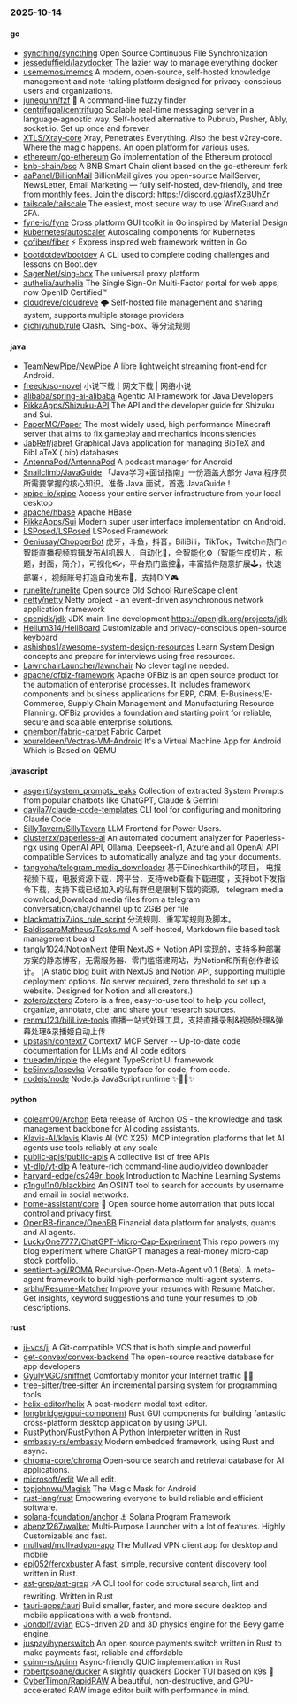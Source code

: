 ### 2025-10-14

#### go
* [syncthing/syncthing](https://github.com/syncthing/syncthing) Open Source Continuous File Synchronization
* [jesseduffield/lazydocker](https://github.com/jesseduffield/lazydocker) The lazier way to manage everything docker
* [usememos/memos](https://github.com/usememos/memos) A modern, open-source, self-hosted knowledge management and note-taking platform designed for privacy-conscious users and organizations.
* [junegunn/fzf](https://github.com/junegunn/fzf) 🌸 A command-line fuzzy finder
* [centrifugal/centrifugo](https://github.com/centrifugal/centrifugo) Scalable real-time messaging server in a language-agnostic way. Self-hosted alternative to Pubnub, Pusher, Ably, socket.io. Set up once and forever.
* [XTLS/Xray-core](https://github.com/XTLS/Xray-core) Xray, Penetrates Everything. Also the best v2ray-core. Where the magic happens. An open platform for various uses.
* [ethereum/go-ethereum](https://github.com/ethereum/go-ethereum) Go implementation of the Ethereum protocol
* [bnb-chain/bsc](https://github.com/bnb-chain/bsc) A BNB Smart Chain client based on the go-ethereum fork
* [aaPanel/BillionMail](https://github.com/aaPanel/BillionMail) BillionMail gives you open-source MailServer, NewsLetter, Email Marketing — fully self-hosted, dev-friendly, and free from monthly fees. Join the discord: https://discord.gg/asfXzBUhZr
* [tailscale/tailscale](https://github.com/tailscale/tailscale) The easiest, most secure way to use WireGuard and 2FA.
* [fyne-io/fyne](https://github.com/fyne-io/fyne) Cross platform GUI toolkit in Go inspired by Material Design
* [kubernetes/autoscaler](https://github.com/kubernetes/autoscaler) Autoscaling components for Kubernetes
* [gofiber/fiber](https://github.com/gofiber/fiber) ⚡️ Express inspired web framework written in Go
* [bootdotdev/bootdev](https://github.com/bootdotdev/bootdev) A CLI used to complete coding challenges and lessons on Boot.dev
* [SagerNet/sing-box](https://github.com/SagerNet/sing-box) The universal proxy platform
* [authelia/authelia](https://github.com/authelia/authelia) The Single Sign-On Multi-Factor portal for web apps, now OpenID Certified™
* [cloudreve/cloudreve](https://github.com/cloudreve/cloudreve) 🌩 Self-hosted file management and sharing system, supports multiple storage providers
* [qichiyuhub/rule](https://github.com/qichiyuhub/rule) Clash、Sing-box、等分流规则

#### java
* [TeamNewPipe/NewPipe](https://github.com/TeamNewPipe/NewPipe) A libre lightweight streaming front-end for Android.
* [freeok/so-novel](https://github.com/freeok/so-novel) 小说下载｜网文下载 | 网络小说
* [alibaba/spring-ai-alibaba](https://github.com/alibaba/spring-ai-alibaba) Agentic AI Framework for Java Developers
* [RikkaApps/Shizuku-API](https://github.com/RikkaApps/Shizuku-API) The API and the developer guide for Shizuku and Sui.
* [PaperMC/Paper](https://github.com/PaperMC/Paper) The most widely used, high performance Minecraft server that aims to fix gameplay and mechanics inconsistencies
* [JabRef/jabref](https://github.com/JabRef/jabref) Graphical Java application for managing BibTeX and BibLaTeX (.bib) databases
* [AntennaPod/AntennaPod](https://github.com/AntennaPod/AntennaPod) A podcast manager for Android
* [Snailclimb/JavaGuide](https://github.com/Snailclimb/JavaGuide) 「Java学习+面试指南」一份涵盖大部分 Java 程序员所需要掌握的核心知识。准备 Java 面试，首选 JavaGuide！
* [xpipe-io/xpipe](https://github.com/xpipe-io/xpipe) Access your entire server infrastructure from your local desktop
* [apache/hbase](https://github.com/apache/hbase) Apache HBase
* [RikkaApps/Sui](https://github.com/RikkaApps/Sui) Modern super user interface implementation on Android.
* [LSPosed/LSPosed](https://github.com/LSPosed/LSPosed) LSPosed Framework
* [Geniusay/ChopperBot](https://github.com/Geniusay/ChopperBot) 虎牙，斗鱼，抖音，BiliBili，TikTok，Twitch🔥热门🔥智能直播视频剪辑发布AI机器人，自动化🤖，全智能化⚙（智能生成切片，标题，封面，简介），可视化👓，平台热门监控🌡，丰富插件随意扩展🕹，快速部署⚡，视频账号打造自动发布🌟，支持DIY🎮
* [runelite/runelite](https://github.com/runelite/runelite) Open source Old School RuneScape client
* [netty/netty](https://github.com/netty/netty) Netty project - an event-driven asynchronous network application framework
* [openjdk/jdk](https://github.com/openjdk/jdk) JDK main-line development https://openjdk.org/projects/jdk
* [Helium314/HeliBoard](https://github.com/Helium314/HeliBoard) Customizable and privacy-conscious open-source keyboard
* [ashishps1/awesome-system-design-resources](https://github.com/ashishps1/awesome-system-design-resources) Learn System Design concepts and prepare for interviews using free resources.
* [LawnchairLauncher/lawnchair](https://github.com/LawnchairLauncher/lawnchair) No clever tagline needed.
* [apache/ofbiz-framework](https://github.com/apache/ofbiz-framework) Apache OFBiz is an open source product for the automation of enterprise processes. It includes framework components and business applications for ERP, CRM, E-Business/E-Commerce, Supply Chain Management and Manufacturing Resource Planning. OFBiz provides a foundation and starting point for reliable, secure and scalable enterprise solutions.
* [gnembon/fabric-carpet](https://github.com/gnembon/fabric-carpet) Fabric Carpet
* [xoureldeen/Vectras-VM-Android](https://github.com/xoureldeen/Vectras-VM-Android) It's a Virtual Machine App for Android Which is Based on QEMU

#### javascript
* [asgeirtj/system_prompts_leaks](https://github.com/asgeirtj/system_prompts_leaks) Collection of extracted System Prompts from popular chatbots like ChatGPT, Claude & Gemini
* [davila7/claude-code-templates](https://github.com/davila7/claude-code-templates) CLI tool for configuring and monitoring Claude Code
* [SillyTavern/SillyTavern](https://github.com/SillyTavern/SillyTavern) LLM Frontend for Power Users.
* [clusterzx/paperless-ai](https://github.com/clusterzx/paperless-ai) An automated document analyzer for Paperless-ngx using OpenAI API, Ollama, Deepseek-r1, Azure and all OpenAI API compatible Services to automatically analyze and tag your documents.
* [tangyoha/telegram_media_downloader](https://github.com/tangyoha/telegram_media_downloader) 基于Dineshkarthik的项目， 电报视频下载，电报资源下载，跨平台，支持web查看下载进度 ，支持bot下发指令下载，支持下载已经加入的私有群但是限制下载的资源， telegram media download,Download media files from a telegram conversation/chat/channel up to 2GiB per file
* [blackmatrix7/ios_rule_script](https://github.com/blackmatrix7/ios_rule_script) 分流规则、重写写规则及脚本。
* [BaldissaraMatheus/Tasks.md](https://github.com/BaldissaraMatheus/Tasks.md) A self-hosted, Markdown file based task management board
* [tangly1024/NotionNext](https://github.com/tangly1024/NotionNext) 使用 NextJS + Notion API 实现的，支持多种部署方案的静态博客，无需服务器、零门槛搭建网站，为Notion和所有创作者设计。 (A static blog built with NextJS and Notion API, supporting multiple deployment options. No server required, zero threshold to set up a website. Designed for Notion and all creators.)
* [zotero/zotero](https://github.com/zotero/zotero) Zotero is a free, easy-to-use tool to help you collect, organize, annotate, cite, and share your research sources.
* [renmu123/biliLive-tools](https://github.com/renmu123/biliLive-tools) 直播一站式处理工具，支持直播录制&视频处理&弹幕处理&录播姬自动上传
* [upstash/context7](https://github.com/upstash/context7) Context7 MCP Server -- Up-to-date code documentation for LLMs and AI code editors
* [trueadm/ripple](https://github.com/trueadm/ripple) the elegant TypeScript UI framework
* [be5invis/Iosevka](https://github.com/be5invis/Iosevka) Versatile typeface for code, from code.
* [nodejs/node](https://github.com/nodejs/node) Node.js JavaScript runtime ✨🐢🚀✨

#### python
* [coleam00/Archon](https://github.com/coleam00/Archon) Beta release of Archon OS - the knowledge and task management backbone for AI coding assistants.
* [Klavis-AI/klavis](https://github.com/Klavis-AI/klavis) Klavis AI (YC X25): MCP integration platforms that let AI agents use tools reliably at any scale
* [public-apis/public-apis](https://github.com/public-apis/public-apis) A collective list of free APIs
* [yt-dlp/yt-dlp](https://github.com/yt-dlp/yt-dlp) A feature-rich command-line audio/video downloader
* [harvard-edge/cs249r_book](https://github.com/harvard-edge/cs249r_book) Introduction to Machine Learning Systems
* [p1ngul1n0/blackbird](https://github.com/p1ngul1n0/blackbird) An OSINT tool to search for accounts by username and email in social networks.
* [home-assistant/core](https://github.com/home-assistant/core) 🏡 Open source home automation that puts local control and privacy first.
* [OpenBB-finance/OpenBB](https://github.com/OpenBB-finance/OpenBB) Financial data platform for analysts, quants and AI agents.
* [LuckyOne7777/ChatGPT-Micro-Cap-Experiment](https://github.com/LuckyOne7777/ChatGPT-Micro-Cap-Experiment) This repo powers my blog experiment where ChatGPT manages a real-money micro-cap stock portfolio.
* [sentient-agi/ROMA](https://github.com/sentient-agi/ROMA) Recursive-Open-Meta-Agent v0.1 (Beta). A meta-agent framework to build high-performance multi-agent systems.
* [srbhr/Resume-Matcher](https://github.com/srbhr/Resume-Matcher) Improve your resumes with Resume Matcher. Get insights, keyword suggestions and tune your resumes to job descriptions.

#### rust
* [jj-vcs/jj](https://github.com/jj-vcs/jj) A Git-compatible VCS that is both simple and powerful
* [get-convex/convex-backend](https://github.com/get-convex/convex-backend) The open-source reactive database for app developers
* [GyulyVGC/sniffnet](https://github.com/GyulyVGC/sniffnet) Comfortably monitor your Internet traffic 🕵️‍♂️
* [tree-sitter/tree-sitter](https://github.com/tree-sitter/tree-sitter) An incremental parsing system for programming tools
* [helix-editor/helix](https://github.com/helix-editor/helix) A post-modern modal text editor.
* [longbridge/gpui-component](https://github.com/longbridge/gpui-component) Rust GUI components for building fantastic cross-platform desktop application by using GPUI.
* [RustPython/RustPython](https://github.com/RustPython/RustPython) A Python Interpreter written in Rust
* [embassy-rs/embassy](https://github.com/embassy-rs/embassy) Modern embedded framework, using Rust and async.
* [chroma-core/chroma](https://github.com/chroma-core/chroma) Open-source search and retrieval database for AI applications.
* [microsoft/edit](https://github.com/microsoft/edit) We all edit.
* [topjohnwu/Magisk](https://github.com/topjohnwu/Magisk) The Magic Mask for Android
* [rust-lang/rust](https://github.com/rust-lang/rust) Empowering everyone to build reliable and efficient software.
* [solana-foundation/anchor](https://github.com/solana-foundation/anchor) ⚓ Solana Program Framework
* [abenz1267/walker](https://github.com/abenz1267/walker) Multi-Purpose Launcher with a lot of features. Highly Customizable and fast.
* [mullvad/mullvadvpn-app](https://github.com/mullvad/mullvadvpn-app) The Mullvad VPN client app for desktop and mobile
* [epi052/feroxbuster](https://github.com/epi052/feroxbuster) A fast, simple, recursive content discovery tool written in Rust.
* [ast-grep/ast-grep](https://github.com/ast-grep/ast-grep) ⚡A CLI tool for code structural search, lint and rewriting. Written in Rust
* [tauri-apps/tauri](https://github.com/tauri-apps/tauri) Build smaller, faster, and more secure desktop and mobile applications with a web frontend.
* [Jondolf/avian](https://github.com/Jondolf/avian) ECS-driven 2D and 3D physics engine for the Bevy game engine.
* [juspay/hyperswitch](https://github.com/juspay/hyperswitch) An open source payments switch written in Rust to make payments fast, reliable and affordable
* [quinn-rs/quinn](https://github.com/quinn-rs/quinn) Async-friendly QUIC implementation in Rust
* [robertpsoane/ducker](https://github.com/robertpsoane/ducker) A slightly quackers Docker TUI based on k9s 🦆
* [CyberTimon/RapidRAW](https://github.com/CyberTimon/RapidRAW) A beautiful, non-destructive, and GPU-accelerated RAW image editor built with performance in mind.
